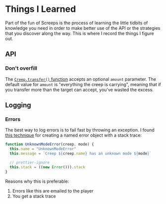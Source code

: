 # Things I Learned

Part of the fun of Screeps is the process of learning the little tidbits of knowledge you need in order to make better use of the API or the strategies that you discover along the way. This is where I record the things I figure out.

## API

### Don't overfill

The [`Creep.transfer()` function](https://docs.screeps.com/api/#Creep.transfer) accepts an optional `amount` parameter. The default value for `amount` is "everything the creep is carrying", meaning that if you transfer more than the target can accept, you've wasted the excess.

## Logging

### Errors

The best way to log errors is to fail fast by throwing an exception. I found [this technique](https://github.com/screepers/screeps-profiler/blob/4014ef56997d520295a481a28f5cd6acf70042f0/screeps-profiler.js#L7-L11) for creating a named error object with a stack trace:

```javascript
function UnknownModeError(creep, mode) {
  this.name = "UnknownModeError"
  this.message = `Creep ${creep.name} has an unknown mode ${mode}`

  // prettier-ignore
  this.stack = ((new Error())).stack
}
```

Reasons why this is preferable:

1. Errors like this are emailed to the player
1. You get a stack trace
